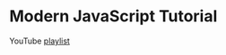 # Modern JavaScript Tutorial

YouTube [playlist](https://www.youtube.com/playlist?list=PL4cUxeGkcC9haFPT7J25Q9GRB_ZkFrQAc)
